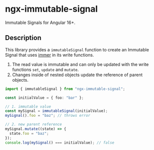 # ngx-immutable-signal

Immutable Signals for Angular 16+.

## Description

This library provides a `immutableSignal` function to create an Immutable Signal that uses [immer](https://www.npmjs.com/package/immer) in its write functions.

1. The read value is immutable and can only be updated with the write functions `set`, `update` and `mutate`.
2. Changes inside of nested objects update the reference of parent objects.

```ts
import { immutableSignal } from "ngx-immutable-signal";

const initialValue = { foo: "bar" };

// 1. immutable value
const mySignal = immutableSignal(initialValue);
mySignal().foo = "baz"; // throws error

// 2. new parent reference
mySignal.mutate((state) => {
  state.foo = "baz";
});
console.log(mySignal() === initialValue); // false
```
